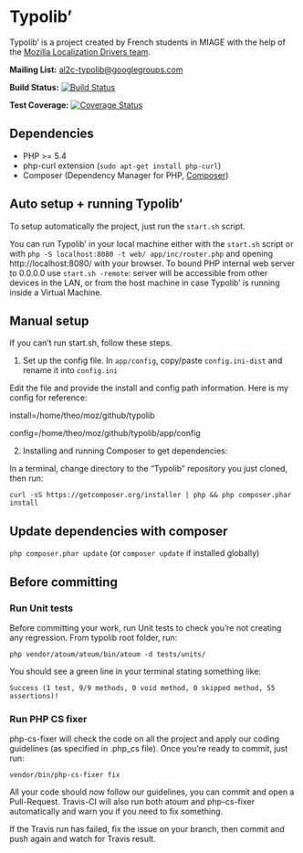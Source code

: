 # Typolib’

Typolib’ is a project created by French students in MIAGE with the help of the [Mozilla Localization Drivers team](https://wiki.mozilla.org/L10n:Mozilla_Team).


**Mailing List:** [al2c-typolib@googlegroups.com](mailto:al2c-typolib@googlegroups.com)


**Build Status:** [![Build Status](https://api.travis-ci.org/TheoChevalier/typolib.svg)](https://travis-ci.org/TheoChevalier/typolib)


**Test Coverage:** [![Coverage Status](https://coveralls.io/repos/TheoChevalier/typolib/badge.svg)](https://coveralls.io/r/TheoChevalier/typolib)


## Dependencies

- PHP >= 5.4
- php-curl extension (```sudo apt-get install php-curl```)
- Composer (Dependency Manager for PHP, [Composer](http://getcomposer.org/))



## Auto setup + running Typolib’

To setup automatically the project, just run the ```start.sh``` script.

You can run Typolib’ in your local machine either with the ```start.sh``` script or with ```php -S localhost:8080 -t web/ app/inc/router.php``` and opening http://localhost:8080/ with your browser. To bound PHP internal web server to 0.0.0.0 use ```start.sh -remote```: server will be accessible from other devices in the LAN, or from the host machine in case Typolib’ is running inside a Virtual Machine.

## Manual setup

If you can’t run start.sh, follow these steps.

1. Set up the config file. In ```app/config```, copy/paste ```config.ini-dist``` and rename it into ```config.ini```

Edit the file and provide the install and config path information.
Here is my config for reference:


install=/home/theo/moz/github/typolib


config=/home/theo/moz/github/typolib/app/config


2. Installing and running Composer to get dependencies:

In a terminal, change directory to the “Typolib” repository you just cloned, then run:

```curl -sS https://getcomposer.org/installer | php && php composer.phar install```


## Update dependencies with composer

```php composer.phar update``` (or ```composer update``` if installed globally)


## Before committing

### Run Unit tests

Before committing your work, run Unit tests to check you’re not creating any regression.
From typolib root folder, run:

```php vendor/atoum/atoum/bin/atoum -d tests/units/```


You should see a green line in your terminal stating something like:


```Success (1 test, 9/9 methods, 0 void method, 0 skipped method, 55 assertions)!```


### Run PHP CS fixer

php-cs-fixer will check the code on all the project and apply our coding guidelines (as specified in .php_cs file).
Once you’re ready to commit, just run:

```vendor/bin/php-cs-fixer fix```


All your code should now follow our guidelines, you can commit and open a Pull-Request. Travis-CI will also run both atoum and php-cs-fixer automatically and warn you if you need to fix something.


If the Travis run has failed, fix the issue on your branch, then commit and push again and watch for Travis result.
